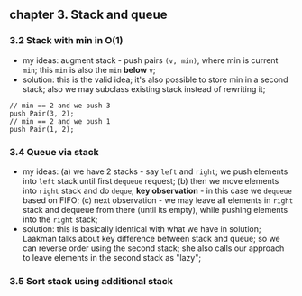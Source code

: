 ## chapter 3. Stack and queue
### 3.2 Stack with min in O(1)
* my ideas: augment stack - push pairs `(v, min)`, where min is current `min`;
 this `min` is also the `min` **below** `v`;
* solution: this is the valid idea; it's also possible to store min in a 
second stack; also we may subclass existing stack instead of rewriting it;
```
// min == 2 and we push 3
push Pair(3, 2); 
// min == 2 and we push 1
push Pair(1, 2);
```

### 3.4 Queue via stack
* my ideas: (a) we have 2 stacks - say `left` and `right`; we push elements
into `left` stack until first `dequeue` request; (b) then we move elements into 
`right` stack and do `deque`; **key observation** - in this case we `dequeue` 
based on FIFO; (c) next observation - we may leave all elements in `right` stack 
and dequeue from there (until its empty), while pushing elements into the `right`
stack;
* solution: this is basically identical with what we have in solution; Laakman talks about
key difference between stack and queue; so we can reverse order using the second
stack; she also calls our approach to leave elements in the second stack as "lazy";
### 3.5 Sort stack using additional stack